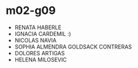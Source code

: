 # m02-g09
- RENATA HABERLE 
- IGNACIA CARDEMIL :)
- NICOLAS NAVIA
- SOPHIA ALMENDRA GOLDSACK CONTRERAS
- DOLORES ARTIGAS
- HELENA MILOSEVIC
